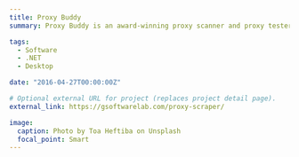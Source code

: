 ```yaml
---
title: Proxy Buddy
summary: Proxy Buddy is an award-winning proxy scanner and proxy tester. It allows to automatically and easily scrape, test, filter, and export thousands of public proxy servers according to your requirements.

tags:
  - Software
  - .NET
  - Desktop

date: "2016-04-27T00:00:00Z"

# Optional external URL for project (replaces project detail page).
external_link: https://gsoftwarelab.com/proxy-scraper/

image:
  caption: Photo by Toa Heftiba on Unsplash
  focal_point: Smart
---
```

